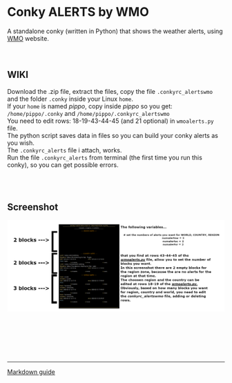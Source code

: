 # Conky ALERTS by WMO
 
A standalone conky (written in Python) that shows the weather alerts, using [WMO](https://wmo.int/) website.<br>
<br>
<br>

## **WIKI**<br>

Download the .zip file, extract the files, copy the file `.conkyrc_alertswmo` and the folder `.conky` inside your Linux `home`.<br>
If your `home` is named *pippo*, copy inside *pippo* so you get: `/home/pippo/.conky` and `/home/pippo/.conkyrc_alertswmo`<br>
You need to edit rows: 18-19-43-44-45 (and 21 optional) in `wmoalerts.py` file.
<br>
The python script saves data in files so you can build your conky alerts as you wish.<br>
The `.conkyrc_alerts` file i attach, works.<br>
Run the file `.conkyrc_alerts` from terminal (the first time you run this conky), so you can get possible errors. 




<br>
<br>

## Screenshot

![](https://github.com/TheHeadlessOfficial/weather_alerts_WMO/blob/main/.conky/weather/ALERTS/WMO/docs/screenshot.jpg)<br>



<br>
<br>
<br>
<br>
<br>

---
[Markdown guide](https://docs.github.com/en/get-started/writing-on-github/getting-started-with-writing-and-formatting-on-github/basic-writing-and-formatting-syntax)
